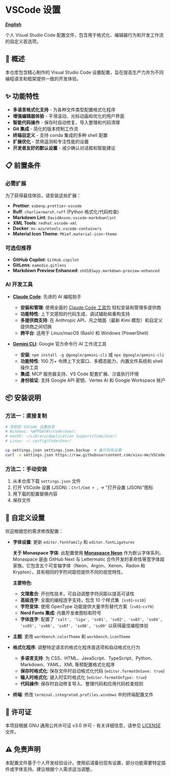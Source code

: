 # VSCode 设置

***[English](README.md)***

个人 Visual Studio Code 配置文件，包含用于格式化、编辑器行为和开发工作流的自定义首选项。

## 🔎 概述

本仓库包含精心制作的 Visual Studio Code 设置配置，旨在提高生产力并为不同编程语言和框架提供一致的开发体验。

## ✨ 功能特性

- **多语言格式化支持** - 为各种文件类型配置格式化程序
- **增强编辑器体验** - 平滑滚动、光标动画和优化的用户界面
- **智能代码操作** - 保存时自动修复、导入整理和代码清理
- **Git 集成** - 简化的版本控制工作流
- **终端自定义** - 支持 conda 集成的多种 shell 配置
- **扩展优化** - 禁用遥测和专注性能的设置
- **开发者友好的默认设置** - 减少确认对话框和智能建议

## 📋 前置条件

### 必需扩展

为了获得最佳体验，请安装这些扩展：

- **Prettier**: `esbenp.prettier-vscode`
- **Ruff**: `charliermarsh.ruff` (Python 格式化/代码检查)
- **Markdown Lint**: `DavidAnson.vscode-markdownlint`
- **XML Tools**: `redhat.vscode-xml`
- **Docker**: `ms-azuretools.vscode-containers`
- **Material Icon Theme**: `PKief.material-icon-theme`

### 可选但推荐

- **GitHub Copilot**: `GitHub.copilot`
- **GitLens**: `eamodio.gitlens`
- **Markdown Preview Enhanced**: `shd101wyy.markdown-preview-enhanced`

### AI 开发工具

- **[Claude Code](https://github.com/anthropic-ai/claude-code)**: 先进的 AI 编程助手
  - **安装和管理**: 使用全面的 [Claude Code 工具包](https://github.com/xixu-me/Claude-Code-Toolkit) 轻松安装和管理多提供商
  - **功能特性**: 上下文感知的代码生成、调试辅助和重构支持
  - **多提供商支持**: 在 Anthropic API、月之暗面（最新 Kimi 模型）和自定义提供商之间切换
  - **跨平台**: 适用于 Linux/macOS (Bash) 和 Windows (PowerShell)

- **[Gemini CLI](https://github.com/google-gemini/gemini-cli)**: Google 官方命令行 AI 工作流工具
  - **安装**: `npm install -g @google/gemini-cli` 或 `npx @google/gemini-cli`
  - **功能特性**: 100 万+ 令牌上下文窗口、多模态能力、内置文件系统和 shell 操作工具
  - **集成**: MCP 服务器支持、VS Code 配套扩展、沙盒执行环境
  - **身份验证**: 支持 Google API 密钥、Vertex AI 和 Google Workspace 账户

## 📦 安装说明

### 方法一：直接复制

```bash
# 导航到 VSCode 设置目录
# Windows: %APPDATA%\Code\User\
# macOS: ~/Library/Application Support/Code/User/
# Linux: ~/.config/Code/User/

cp settings.json settings.json.backup  # 备份现有设置
curl -o settings.json https://raw.githubusercontent.com/xixu-me/VSCode-Settings/main/settings.json
```

### 方法二：手动安装

1. 从本仓库下载 `settings.json` 文件
2. 打开 VSCode 设置 (JSON)：`Ctrl/Cmd + ,` → "打开设置 (JSON)"图标
3. 用下载的配置替换内容
4. 保存文件

## 🎨 自定义设置

欢迎根据您的需求修改配置：

- **字体设置**: 更新 `editor.fontFamily` 和 `editor.fontLigatures`
  
  **关于 Monaspace 字体**: 此配置使用 [**Monaspace Neon**](https://github.com/githubnext/monaspace) 作为默认字体系列。Monaspace 是由 GitHub Next 与 Lettermatic 合作开发的革命性等宽字体超家族。它包含五个可变轴字体（Neon、Argon、Xenon、Radon 和 Krypton），具有相同的字符间距但提供不同的视觉特性。
  
  **主要特色:**
  - **文理愈合**: 开创性技术，可自动调整字符间距以提高可读性
  - **高级连字**: 全面的编程连字支持，包含 10 个样式集（`ss01`-`ss10`）
  - **字符变体**: 使用 OpenType 功能提供大量字形替代方案（`cv01`-`cv79`）
  - **Nerd Fonts 集成**: 内置开发者图标和符号
  - **字体连字**: 配置了 `'calt', 'liga', 'ss01', 'ss02', 'ss03', 'ss04', 'ss05', 'ss06', 'ss07', 'ss08', 'ss09'` 以获得最佳编程体验

- **主题**: 更改 `workbench.colorTheme` 和 `workbench.iconTheme`
- **格式化程序**: 调整特定语言的格式化程序首选项和自动格式化行为
  - **多语言支持**: 为 CSS、HTML、JavaScript、TypeScript、Python、Markdown、YAML、XML 等预配置格式化程序
  - **保存时格式化**: 保存文件时自动格式化代码 (`editor.formatOnSave: true`)
  - **输入时格式化**: 键入时实时格式化 (`editor.formatOnType: true`)
  - **代码操作**: 保存时自动修复导入、整理代码和应用代码检查规则
- **终端**: 修改 `terminal.integrated.profiles.windows` 中的终端配置文件

## 📄 许可证

本项目根据 GNU 通用公共许可证 v3.0 许可 - 有关详细信息，请参见 [LICENSE](LICENSE) 文件。

## ⚠️ 免责声明

本配置文件基于个人开发经验设计。使用前请备份现有设置，部分功能需要特定插件或字体支持。建议根据个人需求适当调整。
